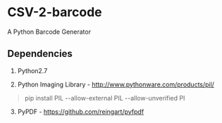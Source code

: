 # CSV-2-barcode 
A Python Barcode Generator

## Dependencies
1. Python2.7

2. Python Imaging Library - http://www.pythonware.com/products/pil/
> pip install PIL --allow-external PIL --allow-unverified PI

3. PyPDF                  - https://github.com/reingart/pyfpdf



